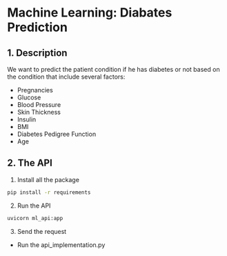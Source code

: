 # Machine Learning: Diabates Prediction

## 1. Description
We want to predict the patient condition if he has diabetes or not based on the condition that include several factors:
- Pregnancies
- Glucose
- Blood Pressure
- Skin Thickness
- Insulin
- BMI
- Diabetes Pedigree Function
- Age

## 2. The API
1. Install all the package
```bash
pip install -r requirements
```
2. Run the API
```bash
uvicorn ml_api:app
```
3. Send the request
- Run the api_implementation.py


